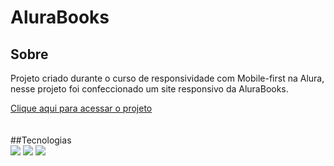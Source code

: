 <h1>AluraBooks</h1>

<h2>Sobre</h2>
<p>Projeto criado durante o curso de responsividade com Mobile-first na Alura, nesse projeto foi confeccionado um site responsivo da AluraBooks.</p>
<a href = "https://alurabooks-ochre.vercel.app/" class = "link">Clique aqui para acessar o projeto</a>
</br> </br> </br>
##Tecnologias
<div>
  <img src="https://img.shields.io/badge/HTML-239120?style=for-the-badge&logo=html5&logoColor=white">
  <img src="https://img.shields.io/badge/CSS-239120?&style=for-the-badge&logo=css3&logoColor=white">
  <img src="https://img.shields.io/badge/JavaScript-F7DF1E?style=for-the-badge&logo=javascript&logoColor=black">
</div>

